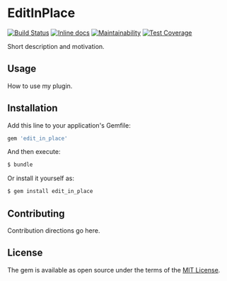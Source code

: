 # EditInPlace

[![Build Status](https://travis-ci.com/jacoblockard99/edit_in_place.svg?branch=master)](https://travis-ci.com/jacoblockard99/edit_in_place)
[![Inline docs](http://inch-ci.org/github/jacoblockard99/edit_in_place.svg?branch=master)](http://inch-ci.org/github/jacoblockard99/edit_in_place)
[![Maintainability](https://api.codeclimate.com/v1/badges/389fc591cd9cccb2ceb1/maintainability)](https://codeclimate.com/github/jacoblockard99/edit_in_place/maintainability)
[![Test Coverage](https://api.codeclimate.com/v1/badges/389fc591cd9cccb2ceb1/test_coverage)](https://codeclimate.com/github/jacoblockard99/edit_in_place/test_coverage)

Short description and motivation.

## Usage
How to use my plugin.

## Installation
Add this line to your application's Gemfile:

```ruby
gem 'edit_in_place'
```

And then execute:
```bash
$ bundle
```

Or install it yourself as:
```bash
$ gem install edit_in_place
```

## Contributing
Contribution directions go here.

## License
The gem is available as open source under the terms of the [MIT License](https://opensource.org/licenses/MIT).
